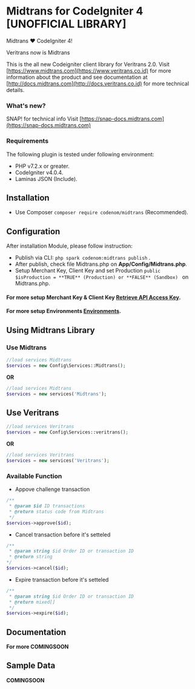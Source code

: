 # Midtrans for CodeIgniter 4 [UNOFFICIAL LIBRARY]
 Midtrans :heart: CodeIgniter 4!

 Veritrans now is Midtrans

This is the all new Codeigniter client library for Veritrans 2.0. Visit [https://www.midtrans.com](https://www.veritrans.co.id) for more information about the product and see documentation at [http://docs.midtrans.com](http://docs.veritrans.co.id) for more technical details. 

### What's new?
SNAP! for technical info Visit [https://snap-docs.midtrans.com](https://snap-docs.midtrans.com)

### Requirements
The following plugin is tested under following environment:
* PHP v7.2.x or greater.
* CodeIgniter v4.0.4.
* Laminas JSON (Include).

## Installation
* Use Composer ``` composer require codenom/midtrans ``` (Recommended).

## Configuration
After installation Module, please follow instruction:
* Publish via CLI: ``` php spark codenom:midtrans publish ``` .
* After publish, check file Midtrans.php on **App/Config/Midtrans.php**.
* Setup Merchant Key, Client Key and set Production ```public $isProduction = **TRUE** (Production) or **FALSE** (Sandbox) ``` on Midtrans.php.

#### For more setup Merchant Key & Client Key [Retrieve API Access Key](https://docs.midtrans.com/en/midtrans-account/overview?id=retrieving-api-access-keys).

#### For more setup Environments [Environments](https://docs.midtrans.com/en/midtrans-account/overview?id=switching-environment).

## Using Midtrans Library

### Use Midtrans
```php
//load services Midtrans
$services = new Config\Services::Midtrans();
```

**OR**

```php
//load services Midtrans
$services = new services('Midtrans');
```

## Use Veritrans
```php
//load services Veritrans
$services = new Config\Services::veritrans();
```

**OR**

```php
//load services Veritrans
$services = new services('Veritrans');
```

### Available Function
* Appove challenge transaction
```php
/**
 * @param $id ID transactions
 * @return status code from Midtrans
 */
$services->approve($id);
```

* Cancel transaction before it's setteled
```php
/**
 * @param string $id Order ID or transaction ID
 * @return string
*/
$services->cancel($id);
```

* Expire transaction before it's setteled
```php
/**
 * @param string $id Order ID or transaction ID
 * @return mixed[]
 */
$services->expire($id);
```
## Documentation
**For more COMINGSOON**

## Sample Data
**COMINGSOON**